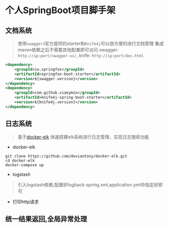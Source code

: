 # 个人SpringBoot项目脚手架

## 文档系统

> 使用`swagger3`官方提供的starter和`Knife4j`可以很方便的进行文档管理
> 集成maven依赖之后不需要其他配置即可访问
> swagger: `http://ip:port/swagger-ui/`, knife: `http://ip:port/doc.html`

```xml
<dependency>
    <groupId>io.springfox</groupId>
    <artifactId>springfox-boot-starter</artifactId>
    <version>${swagger.version}</version>
</dependency>
<dependency>
    <groupId>com.github.xiaoymin</groupId>
    <artifactId>knife4j-spring-boot-starter</artifactId>
    <version>${knife4j.version}</version>
</dependency>
```

## 日志系统

> 基于[docker-elk](https://github.com/deviantony/docker-elk) 快速搭建elk系统进行日志管理，实现日志搜索功能

- docker-elk

```shell
git clone https://github.com/deviantony/docker-elk.git
cd docker-elk
docker-compose up
```

- logstash

> 引入logstash依赖,配置好logback-spring.xml,application.yml中指定好即可

- 打印http请求

## 统一结果返回,全局异常处理

```markdown

```

##   








